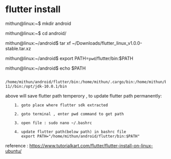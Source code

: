# flutter install


mithun@linux:~$ mkdir android

mithun@linux:~$ cd android/

mithun@linux:~/android$ tar xf ~/Downloads/flutter_linux_v1.0.0-stable.tar.xz

mithun@linux:~/android$ export PATH=`pwd`/flutter/bin:$PATH

mithun@linux:~/android$ echo $PATH

        /home/mithun/android/flutter/bin:/home/mithun/.cargo/bin:/home/mithun/bin:/home/mithun/.local/bin:/usr/local/sbin:/usr/local/bin:/usr/sbin:/usr/bin:/sbin:/bin:/usr/games:/usr/local/games:/snap/bin:/home/mithun/.dotnet/tools:/opt/jdk-11//bin:/opt/jdk-10.0.1/bin

above will save flutter path temperory , to update flutter path permanently:

        1. goto place where flutter sdk extracted

        2. goto terminal , enter pwd command to get path

        3. open file : sudo nano ~/.bashrc

        4. update flutter path(below path) in bashrc file
           export PATH="/home/mithun/android/flutter/bin:$PATH"
           
           
           
reference : https://www.tutorialkart.com/flutter/flutter-install-on-linux-ubuntu/           
